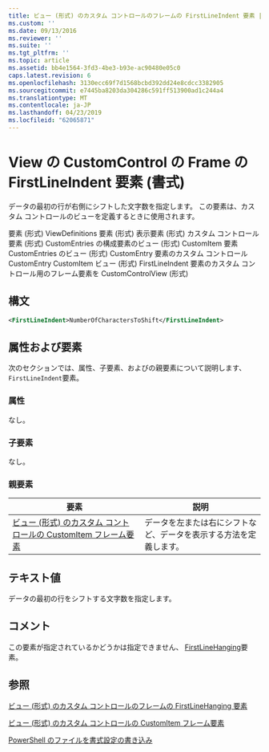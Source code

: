 ```yaml
---
title: ビュー (形式) のカスタム コントロールのフレームの FirstLineIndent 要素 |Microsoft Docs
ms.custom: ''
ms.date: 09/13/2016
ms.reviewer: ''
ms.suite: ''
ms.tgt_pltfrm: ''
ms.topic: article
ms.assetid: bb4e1564-3fd3-4be3-b93e-ac90480e05c0
caps.latest.revision: 6
ms.openlocfilehash: 3130ecc69f7d1568bcbd392dd24e8cdcc3382905
ms.sourcegitcommit: e7445ba8203da304286c591ff513900ad1c244a4
ms.translationtype: MT
ms.contentlocale: ja-JP
ms.lasthandoff: 04/23/2019
ms.locfileid: "62065871"
---
```

# <a name="firstlineindent-element-for-frame-for-customcontrol-for-view-format"></a>View の CustomControl の Frame の FirstLineIndent 要素 (書式)

データの最初の行が右側にシフトした文字数を指定します。 この要素は、カスタム コントロールのビューを定義するときに使用されます。

要素 (形式) ViewDefinitions 要素 (形式) 表示要素 (形式) カスタム コントロール要素 (形式) CustomEntries の構成要素のビュー (形式) CustomItem 要素 CustomEntries のビュー (形式) CustomEntry 要素のカスタム コントロールCustomEntry CustomItem ビュー (形式) FirstLineIndent 要素のカスタム コントロール用のフレーム要素を CustomControlView (形式)

## <a name="syntax"></a>構文

```xml
<FirstLineIndent>NumberOfCharactersToShift</FirstLineIndent>
```

## <a name="attributes-and-elements"></a>属性および要素

次のセクションでは、属性、子要素、およびの親要素について説明します、`FirstLineIndent`要素。

### <a name="attributes"></a>属性

なし。

### <a name="child-elements"></a>子要素

なし。

### <a name="parent-elements"></a>親要素

|要素|説明|
|-------------|-----------------|
|[ビュー (形式) のカスタム コントロールの CustomItem フレーム要素](./frame-element-for-customitem-for-customcontrol-for-view-format.md)|データを左または右にシフトなど、データを表示する方法を定義します。|

## <a name="text-value"></a>テキスト値

データの最初の行をシフトする文字数を指定します。

## <a name="remarks"></a>コメント

この要素が指定されているかどうかは指定できません、 [FirstLineHanging](./firstlinehanging-element-for-frame-for-customcontrol-for-view-format.md)要素。

## <a name="see-also"></a>参照

[ビュー (形式) のカスタム コントロールのフレームの FirstLineHanging 要素](./firstlinehanging-element-for-frame-for-customcontrol-for-view-format.md)

[ビュー (形式) のカスタム コントロールの CustomItem フレーム要素](./frame-element-for-customitem-for-customcontrol-for-view-format.md)

[PowerShell のファイルを書式設定の書き込み](./writing-a-powershell-formatting-file.md)
